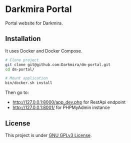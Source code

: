 Darkmira Portal
===============

Portal website for Darkmira.


## Installation

It uses Docker and Docker Compose.

``` bash
# Clone project
git clone git@github.com:Darkmira/dm-portal.git
cd dm-portal/

# Mount application
bin/docker.sh install
```

Then go to:

 - http://127.0.0.1:8000/app_dev.php for RestApi endpoint
 - http://127.0.0.1:8001/ for PHPMyAdmin instance


## License

This project is under [GNU GPLv3 License](LICENSE).
